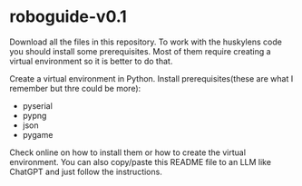 # roboguide-v0.1

Download all the files in this repository.
To work with the huskylens code you should install some prerequisites. Most of them require creating a virtual environment so it is better to do that.

Create a virtual environment in Python.
Install prerequisites(these are what I remember but thre could be more):
  - pyserial
  - pypng
  - json
  - pygame

Check online on how to install them or how to create the virtual environment.
You can also copy/paste this README file to an LLM like ChatGPT and just follow the instructions.
